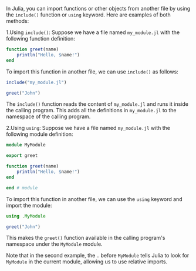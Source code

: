 In Julia, you can import functions or other objects from another file by using the `include()` function or `using` keyword. Here are examples of both methods:

1.Using `include()`:
Suppose we have a file named `my_module.jl` with the following function definition:

```julia
function greet(name)
    println("Hello, $name!")
end
```

To import this function in another file, we can use `include()` as follows:

```julia
include("my_module.jl")

greet("John")
```

The `include()` function reads the content of `my_module.jl` and runs it inside the calling program. This adds all the definitions in `my_module.jl` to the namespace of the calling program.

2.Using `using`:
Suppose we have a file named `my_module.jl` with the following module definition:

```julia
module MyModule

export greet

function greet(name)
    println("Hello, $name!")
end

end # module
```

To import this function in another file, we can use the `using` keyword and import the module:

```julia
using .MyModule

greet("John")
```

This makes the `greet()` function available in the calling program's namespace under the `MyModule` module.

Note that in the second example, the `.` before `MyModule` tells Julia to look for `MyModule` in the current module, allowing us to use relative imports.